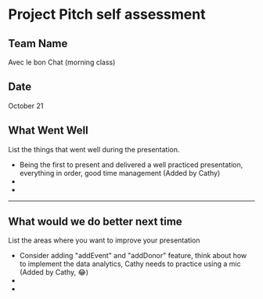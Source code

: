 # Project Pitch self assessment

## Team Name
Avec le bon Chat (morning class)

## Date
October 21



## What Went Well
List the things that went well during the presentation.
- Being the first to present and delivered a well practiced presentation, everything in order, good time management (Added by Cathy)
-
-

---

## What would we do better next time
List the areas where you want to improve your presentation
- Consider adding "addEvent" and "addDonor" feature, think about how to implement the data analytics, Cathy needs to practice using a mic (Added by Cathy, 😂)
- 
-
